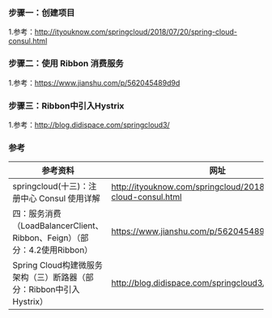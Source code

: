 ### 步骤一：创建项目
1.参考：http://ityouknow.com/springcloud/2018/07/20/spring-cloud-consul.html

### 步骤二：使用 Ribbon 消费服务
1.参考：https://www.jianshu.com/p/562045489d9d

### 步骤三：Ribbon中引入Hystrix
1.参考：http://blog.didispace.com/springcloud3/

### 参考
参考资料 | 网址
--- | ---
springcloud(十三)：注册中心 Consul 使用详解 | http://ityouknow.com/springcloud/2018/07/20/spring-cloud-consul.html
四：服务消费（LoadBalancerClient、Ribbon、Feign）（部分：4.2使用Ribbon）| https://www.jianshu.com/p/562045489d9d
Spring Cloud构建微服务架构（三）断路器（部分：Ribbon中引入Hystrix） | http://blog.didispace.com/springcloud3/